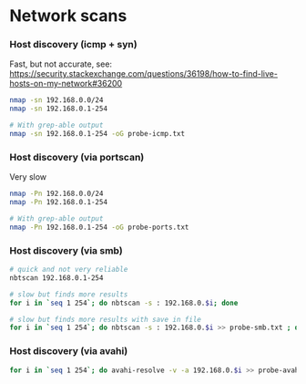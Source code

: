 # Network scans

### Host discovery (icmp + syn)
Fast, but not accurate, see:
https://security.stackexchange.com/questions/36198/how-to-find-live-hosts-on-my-network#36200
```bash
nmap -sn 192.168.0.0/24
nmap -sn 192.168.0.1-254

# With grep-able output
nmap -sn 192.168.0.1-254 -oG probe-icmp.txt
```

### Host discovery (via portscan)
Very slow
```bash
nmap -Pn 192.168.0.0/24
nmap -Pn 192.168.0.1-254

# With grep-able output
nmap -Pn 192.168.0.1-254 -oG probe-ports.txt
```

### Host discovery (via smb)
```bash
# quick and not very reliable
nbtscan 192.168.0.1-254

# slow but finds more results
for i in `seq 1 254`; do nbtscan -s : 192.168.0.$i; done

# slow but finds more results with save in file
for i in `seq 1 254`; do nbtscan -s : 192.168.0.$i >> probe-smb.txt ; done
```

### Host discovery (via avahi)
```bash
for i in `seq 1 254`; do avahi-resolve -v -a 192.168.0.$i >> probe-avahi.txt; done
```
